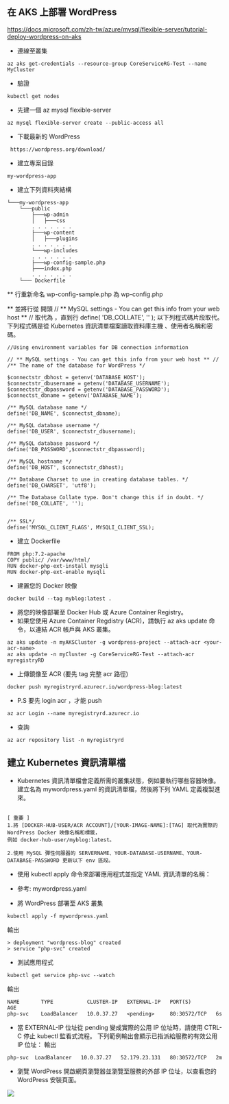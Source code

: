 ## 在 AKS 上部署 WordPress
https://docs.microsoft.com/zh-tw/azure/mysql/flexible-server/tutorial-deploy-wordpress-on-aks

* 連線至叢集
```
az aks get-credentials --resource-group CoreServiceRG-Test --name MyCluster

```
* 驗證
```
kubectl get nodes
```

* 先建一個 az mysql flexible-server 

```
az mysql flexible-server create --public-access all

```

* 下載最新的 WordPress 
``` 
 https://wordpress.org/download/
```
 
* 建立專案目錄
```
my-wordpress-app

```
* 建立下列資料夾結構
```
└───my-wordpress-app
    └───public
        ├───wp-admin
        │   ├───css
      	. . . . . . .
        ├───wp-content
        │   ├───plugins
        . . . . . . .
        └───wp-includes
        . . . . . . .
        ├───wp-config-sample.php
        ├───index.php
        . . . . . . .
    └─── Dockerfile
```
** 行重新命名 wp-config-sample.php 為 wp-config.php 

** 並將行從 開頭 // ** MySQL settings - You can get this info from your web host ** // 取代為 ，直到行 define( 'DB_COLLATE', '' ); 以下列程式碼片段取代。 下列程式碼是從 Kubernetes 資訊清單檔案讀取資料庫主機 、使用者名稱和密碼。

```
//Using environment variables for DB connection information

// ** MySQL settings - You can get this info from your web host ** //
/** The name of the database for WordPress */

$connectstr_dbhost = getenv('DATABASE_HOST');
$connectstr_dbusername = getenv('DATABASE_USERNAME');
$connectstr_dbpassword = getenv('DATABASE_PASSWORD');
$connectst_dbname = getenv('DATABASE_NAME');

/** MySQL database name */
define('DB_NAME', $connectst_dbname);

/** MySQL database username */
define('DB_USER', $connectstr_dbusername);

/** MySQL database password */
define('DB_PASSWORD',$connectstr_dbpassword);

/** MySQL hostname */
define('DB_HOST', $connectstr_dbhost);

/** Database Charset to use in creating database tables. */
define('DB_CHARSET', 'utf8');

/** The Database Collate type. Don't change this if in doubt. */
define('DB_COLLATE', '');


/** SSL*/
define('MYSQL_CLIENT_FLAGS', MYSQLI_CLIENT_SSL);
```


* 建立 Dockerfile
```
FROM php:7.2-apache
COPY public/ /var/www/html/
RUN docker-php-ext-install mysqli
RUN docker-php-ext-enable mysqli
```
* 建置您的 Docker 映像
```
docker build --tag myblog:latest .
```
* 將您的映像部署至 Docker Hub 或 Azure Container Registry。
* 如果您使用 Azure Container Regdistry (ACR)，請執行 az aks update 命令，以連結 ACR 帳戶與 AKS 叢集。
```
az aks update -n myAKSCluster -g wordpress-project --attach-acr <your-acr-name>
az aks update -n myCluster -g CoreServiceRG-Test --attach-acr myregistryRD
```
* 上傳鏡像至 ACR  (要先 tag 完整 acr 路徑)
```
docker push myregistryrd.azurecr.io/wordpress-blog:latest
```
* P.S 要先 login acr ，才能 push
```
az acr Login --name myregistryrd.azurecr.io
```
* 查詢 
```
az acr repository list -n myregistryrd
```
## 建立 Kubernetes 資訊清單檔
* Kubernetes 資訊清單檔會定義所需的叢集狀態，例如要執行哪些容器映像。 建立名為 mywordpress.yaml 的資訊清單檔，然後將下列 YAML 定義複製進來。
```

[ 重要 ] 
1.將 [DOCKER-HUB-USER/ACR ACCOUNT]/[YOUR-IMAGE-NAME]:[TAG] 取代為實際的 WordPress Docker 映像名稱和標籤，
例如 docker-hub-user/myblog:latest。

2.使用 MySQL 彈性伺服器的 SERVERNAME、YOUR-DATABASE-USERNAME、YOUR-DATABASE-PASSWORD 更新以下 env 區段。
```
* 使用 kubectl apply 命令來部署應用程式並指定 YAML 資訊清單的名稱：

* 參考: mywordpress.yaml

* 將 WordPress 部署至 AKS 叢集
```
kubectl apply -f mywordpress.yaml
```
輸出
```
> deployment "wordpress-blog" created
> service "php-svc" created
```
* 測試應用程式
```
kubectl get service php-svc --watch
```
輸出
```
NAME       TYPE           CLUSTER-IP   EXTERNAL-IP   PORT(S)        AGE
php-svc    LoadBalancer   10.0.37.27   <pending>     80:30572/TCP   6s
```
* 當 EXTERNAL-IP 位址從 pending 變成實際的公用 IP 位址時，請使用 CTRL-C 停止 kubectl 監看式流程。 下列範例輸出會顯示已指派給服務的有效公用 IP 位址：
輸出
```
php-svc  LoadBalancer   10.0.37.27   52.179.23.131   80:30572/TCP   2m
```
* 瀏覽 WordPress
開啟網頁瀏覽器並瀏覽至服務的外部 IP 位址，以查看您的 WordPress 安裝頁面。 
<img src="https://docs.microsoft.com/zh-tw/azure/mysql/flexible-server/media/tutorial-deploy-wordpress-on-aks/wordpress-aks-installed-success.png">

